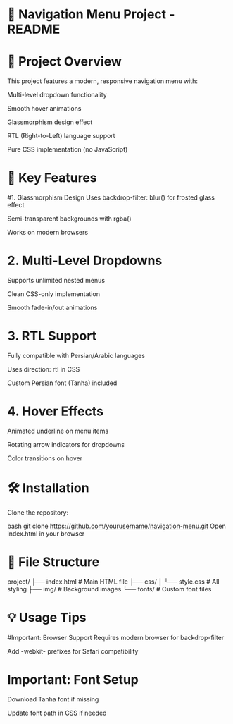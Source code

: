 
# 📌 Navigation Menu Project - README
# 🚀 Project Overview
This project features a modern, responsive navigation menu with:

Multi-level dropdown functionality

Smooth hover animations

Glassmorphism design effect

RTL (Right-to-Left) language support

Pure CSS implementation (no JavaScript)

# 🔧 Key Features
#1. Glassmorphism Design
Uses backdrop-filter: blur() for frosted glass effect

Semi-transparent backgrounds with rgba()

Works on modern browsers

# 2. Multi-Level Dropdowns
Supports unlimited nested menus

Clean CSS-only implementation

Smooth fade-in/out animations

# 3. RTL Support
Fully compatible with Persian/Arabic languages

Uses direction: rtl in CSS

Custom Persian font (Tanha) included

# 4. Hover Effects
Animated underline on menu items

Rotating arrow indicators for dropdowns

Color transitions on hover

# 🛠️ Installation
Clone the repository:

bash
git clone https://github.com/yourusername/navigation-menu.git
Open index.html in your browser

# 📁 File Structure
project/
├── index.html          # Main HTML file
├── css/
│   └── style.css       # All styling
├── img/                # Background images
└── fonts/              # Custom font files
# 💡 Usage Tips
#Important: Browser Support
Requires modern browser for backdrop-filter

Add -webkit- prefixes for Safari compatibility

# Important: Font Setup
Download Tanha font if missing

Update font path in CSS if needed

